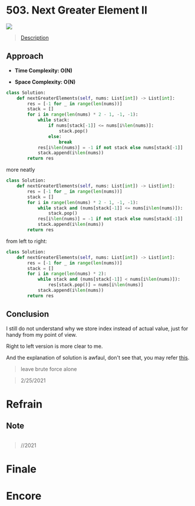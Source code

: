 # 503. Next Greater Element II

![](https://img.shields.io/badge/Difficulty-Medium-%23f0ad4e)

> [Description](https://leetcode.com/problems/next-greater-element-ii/)


## Approach

- **Time Complexity: O(N)**

- **Space Complexity: O(N)**

```python
class Solution:
    def nextGreaterElements(self, nums: List[int]) -> List[int]:
        res = [-1 for _ in range(len(nums))]
        stack = []
        for i in range(len(nums) * 2 - 1, -1, -1):
            while stack:
                if nums[stack[-1]] <= nums[i%len(nums)]:
                    stack.pop()
                else:
                    break
            res[i%len(nums)] = -1 if not stack else nums[stack[-1]]
            stack.append(i%len(nums))
        return res
```
more neatly

```python
class Solution:
    def nextGreaterElements(self, nums: List[int]) -> List[int]:
        res = [-1 for _ in range(len(nums))]
        stack = []
        for i in range(len(nums) * 2 - 1, -1, -1):
            while stack and (nums[stack[-1]] <= nums[i%len(nums)]):
                stack.pop()
            res[i%len(nums)] = -1 if not stack else nums[stack[-1]]
            stack.append(i%len(nums))
        return res
```

from left to right:

```python
class Solution:
    def nextGreaterElements(self, nums: List[int]) -> List[int]:
        res = [-1 for _ in range(len(nums))]
        stack = []
        for i in range(len(nums) * 2):
            while stack and (nums[stack[-1]] < nums[i%len(nums)]):
                res[stack.pop()] = nums[i%len(nums)]
            stack.append(i%len(nums))
        return res
```

## Conclusion

I still do not understand why we store index instead of actual value, just for handy from my point of view.

Right to left version is more clear to me.

And the explanation of solution is awfaul, don't see that, you may refer [this](https://leetcode.com/problems/next-greater-element-ii/discuss/98270/JavaC%2B%2BPython-Loop-Twice).

> leave brute force alone

> 2/25/2021

# Refrain

## Note

```python

```

> //2021

# Finale

# Encore